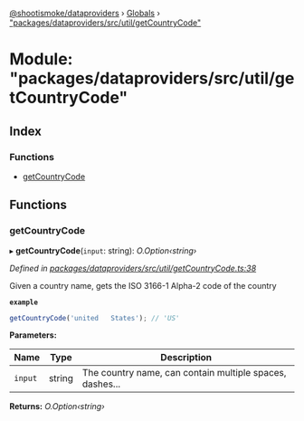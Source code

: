 [@shootismoke/dataproviders](../README.md) › [Globals](../globals.md) › ["packages/dataproviders/src/util/getCountryCode"](_packages_dataproviders_src_util_getcountrycode_.md)

# Module: "packages/dataproviders/src/util/getCountryCode"

## Index

### Functions

* [getCountryCode](_packages_dataproviders_src_util_getcountrycode_.md#getcountrycode)

## Functions

###  getCountryCode

▸ **getCountryCode**(`input`: string): *O.Option‹string›*

*Defined in [packages/dataproviders/src/util/getCountryCode.ts:38](https://github.com/shootismoke/common/blob/72777b1/packages/dataproviders/src/util/getCountryCode.ts#L38)*

Given a country name, gets the ISO 3166-1 Alpha-2 code of the country

**`example`** 
```typescript
getCountryCode('united   States'); // 'US'
```

**Parameters:**

Name | Type | Description |
------ | ------ | ------ |
`input` | string | The country name, can contain multiple spaces, dashes... |

**Returns:** *O.Option‹string›*
